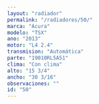 ```yaml
---
layout: "radiador"
permalink: "/radiadores/50/"
marca: "Acura"
modelo: "TSX"
ano: "2013"
motor: "L4 2.4"
transmision: "Automática"
parte: "19010RL5A51"
clima: "Con clima"
alto: "15 3/4"
ancho: "30 3/16"
observaciones: ""
id: "50"
---
```


